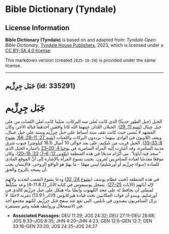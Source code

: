 # Bible Dictionary (Tyndale)

## License Information

**Bible Dictionary (Tyndale)** is based on and adapted from: _Tyndale Open Bible Dictionary_, [Tyndale House Publishers](https://tyndaleopenresources.com/), 2023, which is licensed under a [CC BY-SA 4.0 license](https://creativecommons.org/licenses/by-sa/4.0/legalcode.en).

This markdown version (created `2025-10-20`) is provided under the same license.



--------------------------------

## جَبَل جِرِزِّيم (id: 335291)

جَبَل جِرِزِّيم
===============

الجبل (جبل الطور حديثًا) الذي كانت تُعلن منه البركات، مثلما كانت تُعلن اللعنات من على جبل عِيبَال ([تثنية 11: 29](https://ref.ly/Deut11:29)). الجبلان اللذان عينهما الله كانا واقفَين أحدهما قبالة الآخر، وكان المشهد لا يُنسى حيث كانت تقف ستة أسباط على جبل جِرِزِّيم وستة على جبل عيبال، ويقف اللاويون في الوادي بينهما \- يرددون البركات واللعنات ([تثنية 27: 11–28: 68؛](https://ref.ly/Deut27:11-Deut28:68) [يشوع 8: 33–35](https://ref.ly/Josh8:33-Josh8:35)). الجبل قريب من شَكِيم، على بعد حوالي 10 أميال (16\.1 كيلومتر) جنوب شرق مدينة السامرة، وقد أشارت إليه المرأة السامرية في [يوحنا 4: 20–23](https://ref.ly/John4:20-John4:23) باعتباره الجبل الذي "سجد فيه آباؤنا". بنى أَبْرَام مذبحًا في هذه المنطقة ([تكوين 12: 6–7؛](https://ref.ly/Gen12:6-Gen12:7) [33: 18–20](https://ref.ly/Gen33:18-Gen33:20))، وكان موقعًا مقدسًا لعبادة السامريين لقرون. يجيب يسوع المرأة بالإشارة إلى أنَّ الموقع المادي للعبادة (سواء جِرِزِّيم أو أورشليم) ليس مهمًا \- ما يهمّ هو الواقع الروحي. فالإنسان يجب أن يسجد بالروح والحق.

في هذه المنطقة دُفنت عظام يوسف ([يشوع 24: 32](https://ref.ly/Josh24:32)) ودعا يشوع الشعب لتجديد ولائهم لإله آبائهم (الآيات [25–27](https://ref.ly/Josh24:25-Josh24:27)). يسجل يوسيفوس في كتابه *الآثار* (11\.8\.2–4\) وعد سَنْبَلَّط لمنسَّى أن يحافظ له على مجد الكهنوت وأيضًا بناء هيكل على جبل جِرِزِّيم كالذي في أورشليم. ويبدو أن قوات المكابيين تحت قيادة هيركانوس (*الآثار* 13\.9\.1\) دمرته لاحقًا. لا يزال السامريون يتعبدون في نابلس، التي تقع عند سفح جَبَل جِرِزِّيم، لكنهم مجتمع آخذ في الاضمحلال وروابطه هشّة وغير مستقرة.

* **Associated Passages:** DEU 11:29; JOS 24:32; DEU 27:11–DEU 28:68; JOS 8:33–JOS 8:35; JHN 4:20–JHN 4:23; GEN 12:6–GEN 12:7; GEN 33:18–GEN 33:20; JOS 24:25–JOS 24:27

